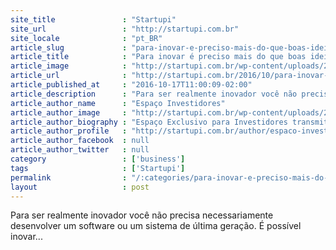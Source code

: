 ```yaml
---
site_title               : "Startupi"
site_url                 : "http://startupi.com.br"
site_locale              : "pt_BR"
article_slug             : "para-inovar-e-preciso-mais-do-que-boas-ideias"
article_title            : "Para inovar é preciso mais do que boas ideias"
article_image            : "http://startupi.com.br/wp-content/uploads/2016/10/ideiase-870x250.jpg"
article_url              : "http://startupi.com.br/2016/10/para-inovar-e-preciso-mais-do-que-boas-ideias/"
article_published_at     : "2016-10-17T11:00:09-02:00"
article_description      : "Para ser realmente inovador você não precisa necessariamente desenvolver um software ou um sistema de última geração. É possível inovar..."
article_author_name      : "Espaço Investidores"
article_author_image     : "http://startupi.com.br/wp-content/uploads/2015/10/Espaco-Investidores_avatar_1446035931-170x170.jpg"
article_author_biography : "Espaço Exclusivo para Investidores transmitirem conhecimento, desafios e experiências sobre investimento anjo, fundos de investimentos, venture capital, captação de investimentos em grupo, planejamento de risco, relação com empreendedores e investidores…e muito mais!"
article_author_profile   : "http://startupi.com.br/author/espaco-investidores/"
article_author_facebook  : null
article_author_twitter   : null
category                 : ['business']
tags                     : ['Startupi']
permalink                : "/:categories/para-inovar-e-preciso-mais-do-que-boas-ideias/"
layout                   : post
---
```


Para ser realmente inovador você não precisa necessariamente desenvolver um software ou um sistema de última geração. É possível inovar...
